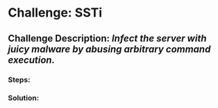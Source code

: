 # Challenge: SSTi
## Challenge Description: *Infect the server with juicy malware by abusing arbitrary command execution.*

### Steps: 


### Solution:
